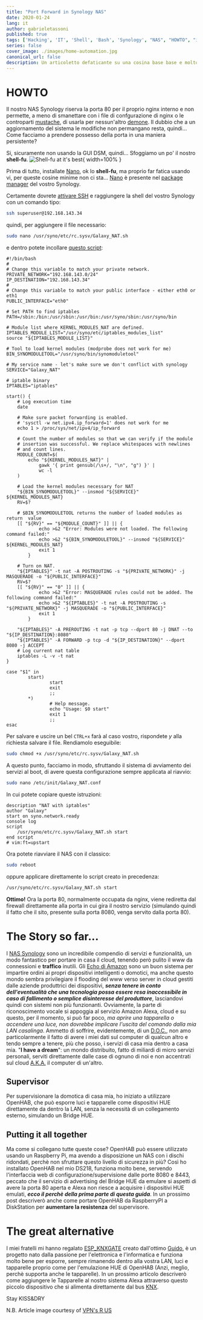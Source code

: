 ```yaml
---
title: "Port Forward in Synology NAS"
date: 2020-01-24
lang: it
author: gabrieletassoni
published: true
tags: ['Hacking', 'IT', 'Shell', 'Bash', 'Synology', "NAS", "HOWTO", "iptables", "Home Automation", "Domotica", "Supervision"]
series: false
cover_image: ./images/home-automation.jpg
canonical_url: false
description: Un articoletto defaticante su una cosina base base e molto specifica.
---
```

# HOWTO
Il nostro NAS Synology riserva la porta 80 per il proprio nginx interno e non permette, a meno di smanettare con i file di confgurazione di nginx o le controparti [mustache](http://mustache.github.io/), di usarla per nessun'altro [demone](https://it.wikipedia.org/wiki/Demone_%28informatica%29).
Il dubbio che a un aggiornamento del sistema le modifiche non permangano resta, quindi... Come facciamo a prendere possesso della porta in una maniera persistente?

Si, sicuramente non usando la GUI DSM, quindi... Sfoggiamo un po' il nostro **shell-fu**.
![Shell-fu at it's best](./images/picard.gif){ width=100% }

Prima di tutto, installate [Nano](https://synocommunity.com/package/nano), ok lo **shell-fu**, ma proprio far fatica usando vi, per queste cosine minime non ci sta... [Nano](https://synocommunity.com/package/nano) è presente nel [package manager](https://www.synology.com/en-global/knowledgebase/DSM/help/DSM/PkgManApp/PackageCenter_desc) del vostro Synology.

Certamente dovrete [attivare SSH](https://www.synology.com/it-it/knowledgebase/DSM/tutorial/General_Setup/How_to_login_to_DSM_with_root_permission_via_SSH_Telnet) e raggiungere la shell del vostro Synology con un comando tipo: 
```bash
ssh superuser@192.168.143.34
``` 
quindi, per aggiungere il file necessario:
```bash
sudo nano /usr/syno/etc/rc.sysv/Galaxy_NAT.sh
```
e dentro potete incollare [questo script](https://forum.synology.com/enu/viewtopic.php?t=116126):
```nginx
#!/bin/bash
#
# Change this variable to match your private network.
PRIVATE_NETWORK="192.168.143.0/24"
IP_DESTINATION="192.168.143.34"
#
# Change this variable to match your public interface - either eth0 or eth1
PUBLIC_INTERFACE="eth0"

# Set PATH to find iptables
PATH=/sbin:/bin:/usr/sbin:/usr/bin:/usr/syno/sbin:/usr/syno/bin

# Module list where KERNEL_MODULES_NAT are defined.
IPTABLES_MODULE_LIST="/usr/syno/etc/iptables_modules_list"
source "${IPTABLES_MODULE_LIST}"

# Tool to load kernel modules (modprobe does not work for me)
BIN_SYNOMODULETOOL="/usr/syno/bin/synomoduletool"

# My service name - let's make sure we don't conflict with synology
SERVICE="Galaxy_NAT"

# iptable binary
IPTABLES="iptables"

start() {
    # Log execution time
    date

    # Make sure packet forwarding is enabled.
    # 'sysctl -w net.ipv4.ip_forward=1' does not work for me
    echo 1 > /proc/sys/net/ipv4/ip_forward

    # Count the number of modules so that we can verify if the module
    # insertion was successful. We replace whitespaces with newlines
    # and count lines.
    MODULE_COUNT=$(
        echo "${KERNEL_MODULES_NAT}" |
            gawk '{ print gensub(/\s+/, "\n", "g") }' |
            wc -l
    )

    # Load the kernel modules necessary for NAT
    "${BIN_SYNOMODULETOOL}" --insmod "${SERVICE}" ${KERNEL_MODULES_NAT}
    RV=$?

    # $BIN_SYNOMODULETOOL returns the number of loaded modules as return  value
    [[ "${RV}" == "${MODULE_COUNT}" ]] || {
            echo >&2 "Error: Modules were not loaded. The following command failed:"
            echo >&2 "${BIN_SYNOMODULETOOL}" --insmod "${SERVICE}" ${KERNEL_MODULES_NAT}
            exit 1
        }

    # Turn on NAT.
    "${IPTABLES}" -t nat -A POSTROUTING -s "${PRIVATE_NETWORK}" -j MASQUERADE -o "${PUBLIC_INTERFACE}"
    RV=$?
    [[ "${RV}" == "0" ]] || {
            echo >&2 "Error: MASQUERADE rules could not be added. The following command failed:"
            echo >&2 "${IPTABLES}" -t nat -A POSTROUTING -s "${PRIVATE_NETWORK}" -j MASQUERADE -o "${PUBLIC_INTERFACE}"
            exit 1
        }
        
    "${IPTABLES}" -A PREROUTING -t nat -p tcp --dport 80 -j DNAT --to "${IP_DESTINATION}:8080"
    "${IPTABLES}" -A FORWARD -p tcp -d "${IP_DESTINATION}" --dport 8080 -j ACCEPT
    # Log current nat table
    iptables -L -v -t nat
}

case "$1" in
        start)
                start
                exit
                ;;
        *)
                # Help message.
                echo "Usage: $0 start"
                exit 1
                ;;
esac
```
Per salvare e uscire un bel ```CTRL+x``` farà al caso vostro, rispondete *y* alla richiesta salvare il file. 
Rendiamolo eseguibile:
```bash
sudo chmod +x /usr/syno/etc/rc.sysv/Galaxy_NAT.sh
```
A questo punto, facciamo in modo, sfruttando il sistema di avviamento dei servizi al boot, di avere questa configurazione sempre applicata al riavvio:
```bash
sudo nano /etc/init/Galaxy_NAT.conf
```
In cui potete copiare queste istruzioni:
```nginx
description "NAT with iptables"
author "Galaxy"
start on syno.network.ready
console log
script
	/usr/syno/etc/rc.sysv/Galaxy_NAT.sh start
end script
# vim:ft=upstart
```

Ora potete riavviare il NAS con il classico:
```bash
sudo reboot
``` 
oppure applicare direttamente lo script creato in precedenza:
```bash
/usr/syno/etc/rc.sysv/Galaxy_NAT.sh start
```
**Ottimo!** Ora la porta 80, normalmente occupata da nginx, viene rediretta dal firewall direttamente alla porta in cui gira il nostro servizio (simulando quindi il fatto che il sito, presente sulla porta 8080, venga servito dalla porta 80).

# The Story so far...
I [NAS Synology](https://www.synology.com/it-it) sono un incredibile compendio di servizi e funzionalità, un modo fantastico per portare in casa il cloud, tenendo però pulito il www da connessioni e **traffico** inutili.
Gli [Echo di Amazon](https://it.wikipedia.org/wiki/Amazon_Echo) sono un buon sistema per impartire ordini ai propri dispositivi intelligenti o domotici, ma anche questo mondo sembra privilegiare il flooding del www verso server in cloud gestiti dalle aziende produttrici dei dispositivi, ***senza tenere in conto dell'eventualità che una tecnologia possa essere resa inaccessibile in caso di fallimento o semplice disinteresse del produttore***, lasciandovi quindi con sistemi non più funzionanti.
Ovviamente, la parte di riconoscimento vocale si appoggia al servizio Amazon Alexa, cloud e su questo, per il momento, si può far poco, *ma aprire una tapparella o accendere una luce, non dovrebbe implicare l'uscita del comando dalla mia LAN casalinga*.
Ammetto di soffrire, evidentemente, di un [D.O.C.](https://it.wikipedia.org/wiki/Disturbo_ossessivo-compulsivo), non amo particolarmente il fatto di avere i miei dati sul computer di qualcun altro e tendo sempre a tenere, più che posso, i servizi di casa mia dentro a casa mia.
"**I have a dream**": un mondo distribuito, fatto di miliardi di micro servizi personali, serviti direttamente dalle case di ognuno di noi e non accentrati sul cloud [A.K.A.](https://it.wikipedia.org/wiki/Espressioni_del_gergo_di_Internet) il computer di un'altro.
## Supervisor
Per supervisionare la domotica di casa mia, ho iniziato a utilizzare OpenHAB, che può esporre luci e tapparelle come dispositivi HUE direttamente da dentro la LAN, senza la necessità di un collegamento esterno, simulando un Bridge HUE.
## Putting it all together
Ma come si collegano tutte queste cose? OpenHAB può essere utilizzato usando un Raspberry Pi, ma avendo a disposizione un NAS con i dischi ridondati, perchè non sfruttare questo livello di sicurezza in più? Così ho installato OpenHAB nel mio DS218, funziona molto bene, servendo l'interfaccia web di configurazione/supervisione dalle porte 8080 e 8443, peccato che il servizio di advertising del Bridge HUE da emulare si aspetti di avere la porta 80 aperta e Alexa non riesce a acquisire i dispositivi HUE emulati, ***ecco il perchè della prima parte di questa guida***. 
In un prossimo post descriverò anche come portare OpenHAB da RaspberryPI  a DiskStation per **aumentare la resistenza** del supervisore.
# The great alternative
I miei fratelli mi hanno regalato [ESP_KNXGATE](http://guidopic.altervista.org/alter/index.html)  creato dall'ottimo [Guido](http://guidopic.altervista.org/alter/chisiamo.html), è un progetto nato dalla passione per l'elettronica e l'informatica e funziona molto bene per esporre, sempre rimanendo dentro alla vostra LAN, luci e tapparelle proprio come per l'emulazione HUE di OpenHAB (Anzi, meglio, perchè supporta anche le tapparelle). In un prossimo articolo descriverò come aggiungere le Tapparelle al nostro sistema Alexa attraverso questo piccolo dispositivo che si alimenta direttamente dal bus [KNX](https://it.wikipedia.org/wiki/KNX_%28standard%29). 

Stay KISS&DRY

N.B. Article image courtesy of [VPN's R US](https://www.vpnsrus.com/)